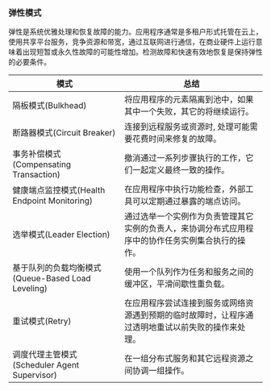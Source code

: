 ### 弹性模式

弹性是系统优雅处理和恢复故障的能力。应用程序通常是多租户形式托管在云上，使用共享平台服务，竞争资源和带宽，通过互联网进行通信，在商业硬件上运行意味着出现短暂或永久性故障的可能性增加。检测故障和快速有效地恢复是保持弹性的必要条件。


| 模式                                       | 总结                               |
|------------------------------------------|----------------------------------|
| 隔板模式(Bulkhead)                           | 将应用程序的元素隔离到池中，如果其中一个失败，其它的将继续运行。|
| 断路器模式(Circuit Breaker)                   | 连接到远程服务或资源时, 处理可能需要花费时间来修复的故障。 |
| 事务补偿模式(Compensating Transaction)         |撤消通过一系列步骤执行的工作，它们一起定义最终一致的操作。|
| 健康端点监控模式(Health Endpoint Monitoring)     |在应用程序中执行功能检查，外部工具可以定期通过暴露的端点访问。|
| 选举模式(Leader Election)                    | 通过选举一个实例作为负责管理其它实例的负责人，来协调分布式应用程序中的协作任务实例集合执行的操作。|
| 基于队列的负载均衡模式(Queue-Based Load Leveling)   | 使用一个队列作为任务和服务之间的缓冲区，平滑间歇性重负载。|
| 重试模式(Retry)                              | 在应用程序尝试连接到服务或网络资源遇到预期的临时故障时，让程序通过透明地重试以前失败的操作来处理。|
| 调度代理主管模式(Scheduler Agent Supervisor)     | 在一组分布式服务和其它远程资源之间协调一组操作。|